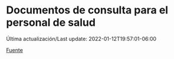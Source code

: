 # Documentos de consulta para el personal de salud

Última actualización/Last update: 2022-01-12T19:57:01-06:00

 [Fuente](https://coronavirus.gob.mx/personal-de-salud/documentos-de-consulta/)
